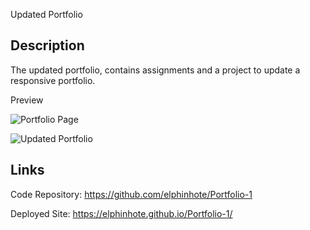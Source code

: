 Updated Portfolio

## Description

The updated portfolio, contains assignments and a project to update a responsive portfolio.

Preview

![Portfolio Page](https://user-images.githubusercontent.com/65749636/110235007-973d0780-7ee2-11eb-9426-42c000bbd20e.PNG)

![Updated Portfolio](https://user-images.githubusercontent.com/65749636/110235013-9f954280-7ee2-11eb-9af5-46fba978a449.PNG)


## Links

Code Repository: https://github.com/elphinhote/Portfolio-1  

Deployed Site:  https://elphinhote.github.io/Portfolio-1/
